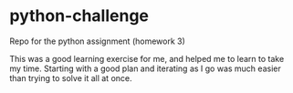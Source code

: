 # python-challenge
Repo for the python assignment (homework 3)

This was a good learning exercise for me, and helped me to learn to take my time. Starting with a good plan and iterating as I go was much easier than trying to solve it all at once.
